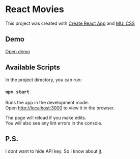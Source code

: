 # React Movies

This project was created with [Create React App](https://github.com/facebook/create-react-app) and [MUI CSS](https://materializecss.com/)

## Demo
[Open demo](https://fillsen.github.io/react-movies/)

## Available Scripts

In the project directory, you can run:

### `npm start`

Runs the app in the development mode.\
Open [http://localhost:3000](http://localhost:3000) to view it in the browser.

The page will reload if you make edits.\
You will also see any lint errors in the console.

## P.S.
I dont want to hide API key. So I know about [it](https://i.imgur.com/F2LAggo.png).
